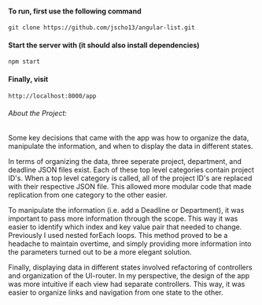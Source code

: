 #### To run, first use the following command

`git clone https://github.com/jscho13/angular-list.git`

#### Start the server with (it should also install dependencies)

`npm start`

#### Finally, visit

`http://localhost:8000/app`

###### About the Project:

Some key decisions that came with the app was how to organize the data, manipulate the information, and when to display the data in different states.

In terms of organizing the data, three seperate project, department, and deadline JSON files exist. Each of these top level categories contain project ID's. When a top level category is called, all of the project ID's are replaced with their respective JSON file. This allowed more modular code that made replication from one category to the other easier.

To manipulate the information (i.e. add a Deadline or Department), it was important to pass more information through the scope. This way it was easier to identify which index and key value pair that needed to change. Previously I used nested forEach loops. This method proved to be a headache to maintain overtime, and simply providing more information into the parameters turned out to be a more elegant solution.

Finally, displaying data in different states involved refactoring of controllers and organization of the UI-router. In my perspective, the design of the app was more intuitive if each view had separate controllers. This way, it was easier to organize links and navigation from one state to the other.
